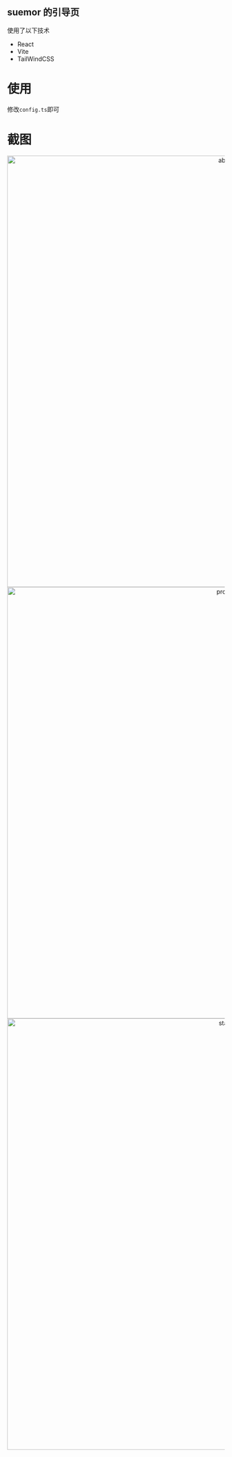 ## suemor 的引导页

使用了以下技术

- React
- Vite
- TailWindCSS

# 使用

修改`config.ts`即可

# 截图

<p align="middle">
<img src="https://cdn.jsdelivr.net/gh/suemor233/static@main/img/nav1.jpg" width="1000" alt="about" />
<img src="https://cdn.jsdelivr.net/gh/suemor233/static@main/img/nav2.jpg" width="1000" alt="project" />
<img src="https://cdn.jsdelivr.net/gh/suemor233/static@main/img/nav3.jpg" width="1000" alt="stack" />
</p>
